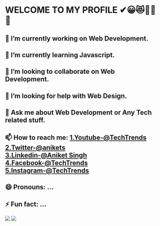 
# WELCOME TO MY PROFILE ✔😀😻🥇✨ 👋
## 🔭 I’m currently working on Web Development.
## 🌱 I’m currently learning Javascript.
## 👯 I’m looking to collaborate on Web Development.
## 🤔 I’m looking for help with Web Design.
## 💬 Ask me about Web Development or Any Tech related stuff.
## 📫 How to reach me: [1.Youtube-@TechTrends](https://www.youtube.com/channel/UCzsA4W47OzXmExYixkWUj3Q?view_as=subscriber)<br>  [2.Twitter-@anikets](https://twitter.com/anikets63437544)   <br>  [3.Linkedin-@Aniket Singh](https://www.linkedin.com/in/aniket-singh-968687199/) <br> [4.Facebook-@TechTrends](https://www.facebook.com/thor98571) <br> [5.Instagram-@TechTrends](https://www.instagram.com/techtrends123/?hl=en)
 ## 😄 Pronouns: ...
 ## ⚡ Fun fact: ...
 <img src="https://github-readme-stats.vercel.app/api?username=aniketsingh98571&&show_icons=true&title_color=ffffff&icon_color=bb2acf&text_color=daf7dc&bg_color=151515">
 <img src="https://github.com/aniketsingh98571/Web_Development/blob/master/Welcome%20to%20the%20Class%20of%20Web%20Development.png">
